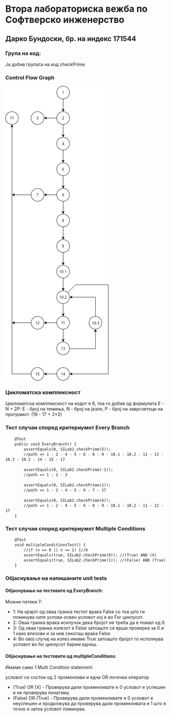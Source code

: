 # Втора лабораториска вежба по Софтверско инженерство
## Дарко Бундоски, бр. на индекс 171544
### Група на код:
Ја добив групата на код checkPrime

### Control Flow Graph

![171544](https://github.com/buda98/SI_lab2_171544/blob/master/CFG.png)

### Цикломатска комплексност
Цикломатска комплексност на кодот е 6, тоа го добив од формулата E - N + 2P:  Е - број на темиња, N - број на јазли, P - број на заврсхетоци на програмот. (19 - 17 + 2*2) 

### Тест случаи според критериумот Every Branch

	    @Test
	    public void EveryBranch() {
	        assertEquals(0, SILab2.checkPrime(5));
	        //path => 1 - 2 - 4 - 5 - 6 - 8 - 9 - 10.1 - 10.2 - 11 - 13 - 10.3 - 10.2 - 14 - 15 - 17
	        
	        assertEquals(0, SILab2.checkPrime(-1));
	        //path => 1 - 2 - 3
	        
	        assertEquals(0, SILab2.checkPrime(1));
	        //path => 1 - 2 - 4 - 5 - 6 - 7 - 17
	        
	        assertEquals(0, SILab2.checkPrime(6));
	        //path => 1 - 2 - 4 - 5 - 6 - 8 - 9 - 10.1 - 10.2 - 11 - 12 - 17
	    }

### Тест случаи според критериумот Multiple Conditions 
	    @Test
	    void multipleConditionsTest() {
	    	//if (n == 0 || n == 1) {//6
	        assertEquals(true, SILab2.checkPrime(0)); //(True) AND (X)
	        assertEquals(true, SILab2.checkPrime(1)); //(False) AND (True)
	    }

### Објаснување на напишаните unit tests

#### Објаснување на тестовите од EveryBranch:
Mожни патеки 7:
 * 1: На крајот од оваа гранка тестот враќа False со тоа што ги поминува сите услови освен условот кој е во For циклусот.
 * 2: Оваа гранка враќа исклучок дека бројот не треба да е помал од 0.
 * 3: Од оваа гранка излезот е False затоашто се врши проверка за 0 и 1 како влезови и за нив секогаш враќа False.
 * 4: Во овој случај на излез имаме True затоашто бројот го исполнува условот во for циклусот барем еднаш.

#### Објаснување на тестовите од multipleConditions:
Имаме само 1 Multi Condition statement:
 
условот се состои од 2 променливи и една OR логички оператор 
 * (True) OR (X) - Проверува дали променливате е 0 условот е успешен и не проверува понатаму.
 * (False) OR (True) - Проверува дали променливате е 0 условот е неуспешен и продолжува да проверува дали променливата е 1 што е точно и затоа условот поминува.
